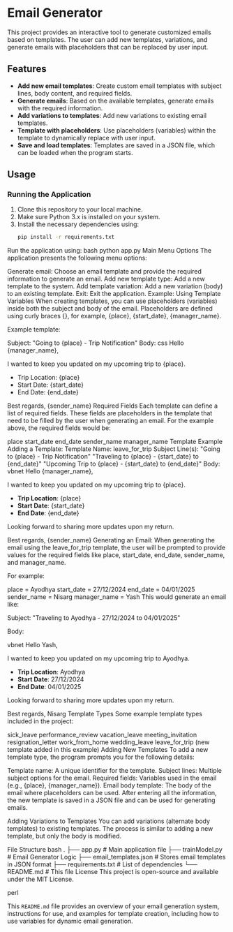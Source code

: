 # Email Generator

This project provides an interactive tool to generate customized emails based on templates. The user can add new templates, variations, and generate emails with placeholders that can be replaced by user input.

## Features
- **Add new email templates**: Create custom email templates with subject lines, body content, and required fields.
- **Generate emails**: Based on the available templates, generate emails with the required information.
- **Add variations to templates**: Add new variations to existing email templates.
- **Template with placeholders**: Use placeholders (variables) within the template to dynamically replace with user input.
- **Save and load templates**: Templates are saved in a JSON file, which can be loaded when the program starts.

## Usage

### Running the Application

1. Clone this repository to your local machine.
2. Make sure Python 3.x is installed on your system.
3. Install the necessary dependencies using:
   ```bash
   pip install -r requirements.txt
Run the application using:
bash
python app.py
Main Menu Options
The application presents the following menu options:

Generate email: Choose an email template and provide the required information to generate an email.
Add new template type: Add a new template to the system.
Add template variation: Add a new variation (body) to an existing template.
Exit: Exit the application.
Example: Using Template Variables
When creating templates, you can use placeholders (variables) inside both the subject and body of the email. Placeholders are defined using curly braces {}, for example, {place}, {start_date}, {manager_name}.

Example template:

Subject: "Going to {place} - Trip Notification"
Body:
css
Hello {manager_name},

I wanted to keep you updated on my upcoming trip to {place}.
- Trip Location: {place}
- Start Date: {start_date}
- End Date: {end_date}

Best regards,
{sender_name}
Required Fields
Each template can define a list of required fields. These fields are placeholders in the template that need to be filled by the user when generating an email. For the example above, the required fields would be:

place
start_date
end_date
sender_name
manager_name
Template Example
Adding a Template:
Template Name: leave_for_trip
Subject Line(s):
"Going to {place} - Trip Notification"
"Traveling to {place} - {start_date} to {end_date}"
"Upcoming Trip to {place} - {start_date} to {end_date}"
Body:
vbnet
Hello {manager_name},

I wanted to keep you updated on my upcoming trip to {place}.
- **Trip Location**: {place}
- **Start Date**: {start_date}
- **End Date**: {end_date}

Looking forward to sharing more updates upon my return.

Best regards,
{sender_name}
Generating an Email:
When generating the email using the leave_for_trip template, the user will be prompted to provide values for the required fields like place, start_date, end_date, sender_name, and manager_name.

For example:

place = Ayodhya
start_date = 27/12/2024
end_date = 04/01/2025
sender_name = Nisarg
manager_name = Yash
This would generate an email like:

Subject: "Traveling to Ayodhya - 27/12/2024 to 04/01/2025"

Body:

vbnet
Hello Yash,

I wanted to keep you updated on my upcoming trip to Ayodhya.
- **Trip Location**: Ayodhya
- **Start Date**: 27/12/2024
- **End Date**: 04/01/2025

Looking forward to sharing more updates upon my return.

Best regards,
Nisarg
Template Types
Some example template types included in the project:

sick_leave
performance_review
vacation_leave
meeting_invitation
resignation_letter
work_from_home
wedding_leave
leave_for_trip (new template added in this example)
Adding New Templates
To add a new template type, the program prompts you for the following details:

Template name: A unique identifier for the template.
Subject lines: Multiple subject options for the email.
Required fields: Variables used in the email (e.g., {place}, {manager_name}).
Email body template: The body of the email where placeholders can be used.
After entering all the information, the new template is saved in a JSON file and can be used for generating emails.

Adding Variations to Templates
You can add variations (alternate body templates) to existing templates. The process is similar to adding a new template, but only the body is modified.

File Structure
bash
.
├── app.py               # Main application file
├── trainModel.py        # Email Generator Logic
├── email_templates.json # Stores email templates in JSON format
├── requirements.txt     # List of dependencies
└── README.md            # This file
License
This project is open-source and available under the MIT License.

perl


This `README.md` file provides an overview of your email generation system, instructions for use, and examples for template creation, including how to use variables for dynamic email generation.

